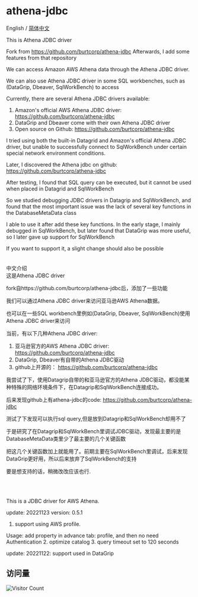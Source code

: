 # athena-jdbc
English / [简体中文](#Chinese)  

This is Athena JDBC driver

Fork from https://github.com/burtcorp/athena-jdbc Afterwards, I add some features from that repository

We can access Amazon AWS Athena data through the Athena JDBC driver.

We can also use Athena JDBC driver in some SQL workbenches, such as (DataGrip, Dbeaver, SqlWorkBench) to access


Currently, there are several Athena JDBC drivers available:

1. Amazon's official AWS Athena JDBC driver: https://github.com/burtcorp/athena-jdbc
2. DataGrip and Dbeaver come with their own Athena JDBC driver
3. Open source on Github: https://github.com/burtcorp/athena-jdbc


I tried using both the built-in Datagrid and Amazon's official Athena JDBC driver, but unable to successfully connect to SqlWorkBench under certain special network environment conditions.

Later, I discovered the Athena jdbc on github: https://github.com/burtcorp/athena-jdbc

After testing, I found that SQL query can be executed, but it cannot be used when placed in Datagrid and SqlWorkBench

So we studied debugging JDBC drivers in Datagrip and SqlWorkBench, and found that the most important issue was the lack of several key functions in the DatabaseMetaData class


I able to use it after add these key functions. In the early stage, I mainly debugged in SqlWorkBench, but later found that DataGrip was more useful, so I later gave up support for SqlWorkBench

If you want to support it, a slight change should also be possible
<br>
<br>
<br>
<span id='Chinese'>中文介绍</a>
<br>
这是Athena JDBC driver

fork自https://github.com/burtcorp/athena-jdbc后，添加了一些功能

我们可以通过Athena JDBC driver来访问亚马逊AWS Athena数据。

也可以在一些SQL workbench里例如(DataGrip, Dbeaver, SqlWorkBench)使用Athena JDBC driver来访问

当前，有以下几种Athena JDBC driver:
1. 亚马逊官方的AWS Athena JDBC driver: https://github.com/burtcorp/athena-jdbc
2. DataGrip, Dbeaver有自带的Athena JDBC驱动
3. github上开源的： https://github.com/burtcorp/athena-jdbc

我尝试了下，使用Datagrip自带的和亚马逊官方的Athena JDBC驱动，都没能某种特殊的网络环境条件下，在Datagrip和SqlWorkBench连接成功。

后来发现github上有athena-jdbc的code: https://github.com/burtcorp/athena-jdbc

测试了下发现可以执行sql query,但是放到Datagrip和SqlWorkBench却用不了

于是研究了在Datagrip和SqlWorkBench里调试JDBC驱动，发现最主要的是DatabaseMetaData类里少了最主要的几个关键函数

把这几个关键函数加上就能用了。前期主要在SqlWorkBench里调试，后来发现DataGrip更好用，所以后来放弃了SqlWorkBench的支持

要是想支持的话，稍微改改应该也行.  

<br>
<br>  
  
This is a JDBC driver for AWS Athena.

update: 20221123 version: 0.5.1
1. support using AWS profile. 

Usage: add property in advance tab: profile, and then no need Authentication
2. optimize catalog
3. query timeout set to 120 seconds

update: 20221122:
support used in DataGrip

## 访问量
![Visitor Count](https://profile-counter.glitch.me/zhoukai83-athena-jdbc/count.svg)
